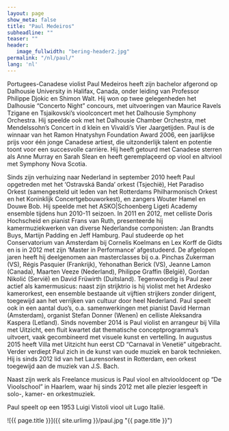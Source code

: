 ```yaml
---
layout: page
show_meta: false
title: "Paul Medeiros"
subheadline: ""
teaser: ""
header:
   image_fullwidth: "bering-header2.jpg"
permalink: "/nl/paul/"
lang: 'nl'
---
```



Portugees-Canadese violist Paul Medeiros heeft zijn bachelor afgerond op Dalhousie University in Halifax, Canada, onder leiding van Professor Philippe Djokic en Shimon Walt. Hij won op twee gelegenheden het Dalhousie “Concerto Night” concours, met uitvoeringen van Maurice Ravels Tzigane en Tsjaikovski’s vioolconcert met het Dalhousie Symphony Orchestra. Hij speelde ook met het Dalhousie Chamber Orchestra, met Mendelssohn’s Concert in d klein en Vivaldi’s Vier Jaargetijden. Paul is de winnaar van het Ramon Hnatyshyn Foundation Award 2006, een jaarlijkse prijs voor één jonge Canadese artiest, die uitzonderlijk talent en potentie toont voor een succesvolle carrière. Hij heeft getourd met Canadese sterren als Anne Murray en Sarah Slean en heeft geremplaçeerd op viool en altviool met Symphony Nova Scotia.

Sinds zijn verhuizing naar Nederland in september 2010 heeft Paul opgetreden met het ‘Ostravská Banda’ orkest (Tsjechië), Het Paradiso Orkest (samengesteld uit leden van het Rotterdams Philharmonisch Orkest en het Koninklijk Concertgebouworkest), en zangers Wouter Hamel en Douwe Bob. Hij speelde met het ASKO|Schoenberg Ligeti Academy ensemble tijdens hun 2010-11 seizoen. In 2011 en 2012, met celliste Doris Hochscheid en pianist Frans van Ruth, presenteerde hij kamermuziekwerken van diverse Nederlandse componisten: Jan Brandts Buys, Martijn Padding en Jeff Hamburg. Paul studeerde op het Conservatorium van Amsterdam bij Cornelis Koelmans en Lex Korff de Gidts en is in 2012 met zijn ‘Master in Performance’ afgestudeerd. De afgelopen jaren heeft hij deelgenomen aan masterclasses bij o.a. Pinchas Zukerman (VS), Régis Pasquier (Frankrijk), Yehonathan Berick (VS), Jeanne Lamon (Canada), Maarten Veeze (Nederland), Philippe Graffin (België), Gordan Nikolić (Servië) en David Früwirth (Duitsland). Tegenwoordig is Paul zeer actief als kamermusicus: naast zijn strijktrio is hij violist met het Ardesko kamerorkest, een ensemble bestaande uit vijftien strijkers zonder dirigent, toegewijd aan het verrijken van cultuur door heel Nederland. Paul speelt ook in een aantal duo’s, o.a. samenwerkingen met pianist David Herman (Amsterdam), organist Stefan Donner (Wenen) en celliste Aleksandra Kaspera (Letland). Sinds november 2014 is Paul violist en arrangeur bij Villa met Uitzicht, een fluit kwartet dat thematische conceptprogramma’s uitvoert, vaak gecombineerd met visuele kunst en vertelling. In augustus 2015 heeft Villa met Uitzicht hun eerst CD “Carnaval in Venetië” uitgebracht. Verder verdiept Paul zich in de kunst van oude muziek en barok technieken. Hij is sinds 2012 lid van het Laurensorkest in Rotterdam, een orkest toegewijd aan de muziek van J.S. Bach.

Naast zijn werk als Freelance musicus is Paul viool en altviooldocent op “De Vioolschool” in Haarlem, waar hij sinds 2012 met alle plezier lesgeeft in solo-, kamer- en orkestmuziek.

Paul speelt op een 1953 Luigi Vistoli viool uit Lugo Italië.


![{{ page.title }}]({{ site.urlimg }}/paul.jpg "{{ page.title }}")
